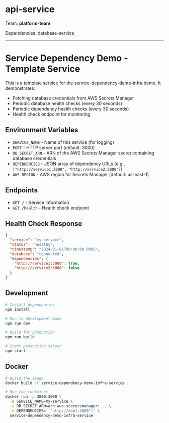 # api-service

Team: **platform-team**

Dependencies: database-service

---

# Service Dependency Demo - Template Service

This is a template service for the service-dependency-demo-infra demo. It demonstrates:

- Fetching database credentials from AWS Secrets Manager
- Periodic database health checks (every 30 seconds)
- Periodic dependency health checks (every 30 seconds)
- Health check endpoint for monitoring

## Environment Variables

- `SERVICE_NAME` - Name of this service (for logging)
- `PORT` - HTTP server port (default: 3000)
- `DB_SECRET_ARN` - ARN of the AWS Secrets Manager secret containing database credentials
- `DEPENDENCIES` - JSON array of dependency URLs (e.g., `["http://service1:3000", "http://service2:3000"]`)
- `AWS_REGION` - AWS region for Secrets Manager (default: us-east-1)

## Endpoints

- `GET /` - Service information
- `GET /health` - Health check endpoint

## Health Check Response

```json
{
  "service": "my-service",
  "status": "healthy",
  "timestamp": "2024-01-01T00:00:00.000Z",
  "database": "connected",
  "dependencies": {
    "http://service1:3000": true,
    "http://service2:3000": false
  }
}
```

## Development

```bash
# Install dependencies
npm install

# Run in development mode
npm run dev

# Build for production
npm run build

# Start production server
npm start
```

## Docker

```bash
# Build the image
docker build -t service-dependency-demo-infra-service .

# Run the container
docker run -p 3000:3000 \
  -e SERVICE_NAME=my-service \
  -e DB_SECRET_ARN=arn:aws:secretsmanager:... \
  -e DEPENDENCIES='["http://dep1:3000"]' \
  service-dependency-demo-infra-service
```
